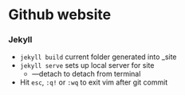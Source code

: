 # Github website

### Jekyll
* `jekyll build` current folder generated into \_site
* `jekyll serve` sets up local server for site
	* —detach to detach from terminal
* Hit `esc`, `:q!` or `:wq` to exit vim after git commit
